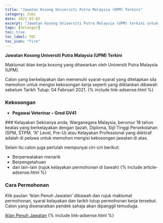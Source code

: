 ```yaml
---
title: "Jawatan Kosong Universiti Putra Malaysia (UPM) Terkini" 
category: Jobs 
date: 2021-02-02 
excerpt: "Jawatan kosong Universiti Putra Malaysia (UPM) terkini untuk kekosongan Pegawai Veterinar – Gred GV41" 
tags: [Selangor] 
toc: true 
toc_label: TOC 
toc_icon: "fire" 
--- 
```


**Jawatan Kosong Universiti Putra Malaysia (UPM) Terkini**

Maklumat iklan kerja kosong yang ditawarkan oleh Universiti Putra Malaysia (UPM). 

Calon yang berkelayakan dan memenuhi syarat-syarat yang ditetapkan sila memohon untuk mengisi kekosongan kerja seperti yang diiklankan dibawah sebelum Tarikh Tutup: 04 Februari 2021. 
{% include link-adsense.html %} 
### Kekosongan 
<ul>
<li>
<p><strong>Pegawai Veterinar &#8211; Gred GV41</strong></p>
</li>
</ul> 
### Kelayakan 
Sekiranya anda, Warganegara Malaysia, berumur 18 tahun keatas yang berkelayakan dengan Ijazah, Diploma, Sijil Tinggi Persekolahan (SPM, STPM, “A” Level, Pre-U) atau Kelayakan Professional yang diiktiraf adalah di pelawa untuk memohon mengisi kekosongan jawatan di atas.

Selain itu calon juga perlulah mempunyai ciri-ciri berikut:
- Berperwatakan menarik
- Berpengetahuan
- dan lain-lain (rujuk kelayakan permohonan di bawah) 
{% include article-adsense.html %} 
### Cara Permohonan 
Klik pautan 'Iklan Penuh Jawatan' dibawah dan rujuk maklumat permohonan, syarat kelayakan dan tarikh tutup permohonan kerja tersebut.
Calon yang disenaraikan pendek sahaja akan dipanggil temuduga.

<a href="https://vet.upm.edu.my/jawatankosong/_pegawai_veterinar_%2C_gv_41" class="btn btn--info" target="_blank" rel="nofollow noopenner">Iklan Penuh Jawatan</a> 
{% include link-adsense.html %} 